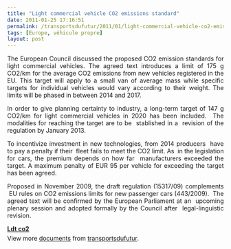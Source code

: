 ```yaml
---
title: "Light commercial vehicle CO2 emissions standard"
date: 2011-01-25 17:16:51
permalink: /transportsdufutur/2011/01/light-commercial-vehicle-co2-emissions-standard.html
tags: [Europe, véhicule propre]
layout: post
---
```


<p style="text-align: justify">The European Council discussed the proposed CO2 emission standards for light commercial vehicles. The agreed text introduces a limit of 175 g CO2/km for the average CO2 emissions from new vehicles registered in the EU. This target will apply to a small van of average mass while specific targets for individual vehicles would vary according to their weight. The limits will be phased in between 2014 and 2017.</p> <p style="text-align: justify">In order to give planning certainty to industry, a long-term target of 147 g CO2/km for light commercial vehicles in 2020 has been included.  The modalities for reaching the target are to be  stablished in a  revision of the regulation by January 2013.</p> <p style="text-align: justify">To incentivize investment in new technologies, from 2014 producers  have to pay a penalty if their  fleet fails to meet the CO2 limit. As  in the legislation for cars, the premium depends on how far  manufacturers exceeded the target. A maximum penalty of EUR 95 per vehicle for exceeding the target has been agreed.</p> <p style="text-align: justify">Proposed in November 2009, the draft regulation (15317/09) complements  EU rules on CO2 emissions limits for new passenger cars (443/2009).  The agreed text will be confirmed by the European Parliament at an  upcoming plenary session and adopted formally by the Council after  legal-linguistic revision.</p> <p style="text-align: justify"> </p>  <!--more-->   <div id="__ss_6696435" style="width: 477px"><strong style="margin: 12px 0 4px"><a href="http://www.slideshare.net/transportsdufutur/ldt-co2" title="Ldt co2">Ldt co2</a></strong>        <div style="padding: 5px 0 12px">View more <a href="http://www.slideshare.net/">documents</a> from <a href="http://www.slideshare.net/transportsdufutur">transportsdufutur</a>.</div> </div>
